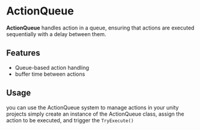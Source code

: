 # ActionQueue

**ActionQueue** handles action  in a queue, ensuring that actions are executed sequentially with a delay between them. 

## Features
- Queue-based action handling
- buffer time between actions

## Usage
you can use the ActionQueue system to manage actions in your unity  projects simply create an instance of the ActionQueue class, assign the action to be executed, and trigger the `TryExecute()`
